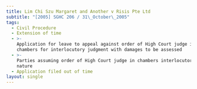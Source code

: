 ```yaml
---
title: Lim Chi Szu Margaret and Another v Risis Pte Ltd
subtitle: "[2005] SGHC 206 / 31\_October\_2005"
tags:
  - Civil Procedure
  - Extension of time
  - >-
    Application for leave to appeal against order of High Court judge in
    chambers for interlocutory judgment with damages to be assessed
  - >-
    Parties assuming order of High Court judge in chambers interlocutory in
    nature
  - Application filed out of time
layout: single
---
```


